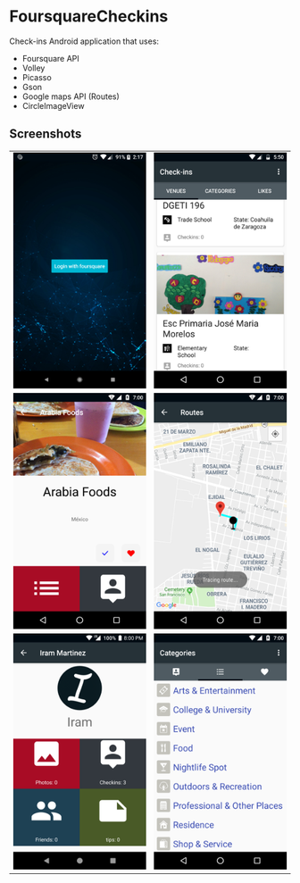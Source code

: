 # FoursquareCheckins
Check-ins Android application that uses:

- Foursquare API
- Volley
- Picasso
- Gson
- Google maps API (Routes)
- CircleImageView

## Screenshots

|   |   |
|---|---|
|![Screenshot00](Images/Screenshot00.png) |![Screenshot01](Images/Screenshot01.png)|
|![Screenshot02](Images/Screenshot02.png)|![Screenshot03](Images/Screenshot04.png)|
|![Screenshot02](Images/Screenshot05.png)|![Screenshot03](Images/Screenshot06.png)|
